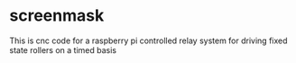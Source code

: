 # screenmask
This is cnc code for a raspberry pi controlled relay system for driving fixed state rollers on a timed basis

